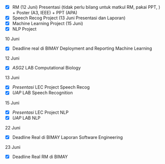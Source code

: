 
- [x] RM (12 Juni) Presentasi (tidak perlu bilang untuk matkul RM, pakai PPT, ) + Poster (A3, IEEE) + PPT (APA)
- [x] Speech Recog Project (13 Juni Presentasi dan Laporan)
- [x] Machine Learning Project (15 Juni)
- [x] NLP Project

10 Juni
- [x] Deadline real di BIMAY Deployment and Reporting Machine Learning

12 Juni 
- [x] *ASG2* LAB Computational Biology

13 Juni 
- [x] *Presentasi* LEC Project Speech Recog
- [x] *UAP* LAB Speech Recognition 

15 Juni
- [x] *Presentasi* LEC Project NLP
- [x] *UAP* LAB NLP

22 Juni
- [x] Deadline Real di BIMAY Laporan Software Engineering

23 Juni 
- [x] Deadline Real RM di BIMAY